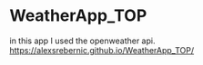 # WeatherApp_TOP
in this app I used the openweather api.   
https://alexsrebernic.github.io/WeatherApp_TOP/
